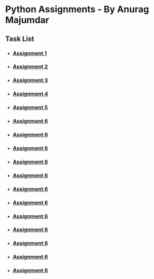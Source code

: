 # Python Assignments - By Anurag Majumdar

## Task List
* ### [Assignment 1](https://github.com/Anurag-Zel/Python_Projects/tree/main/assignment1) 

* ### [Assignment 2](https://github.com/Anurag-Zel/Python_Projects/tree/main/assignment2)

* ### [Assignment 3](https://github.com/Anurag-Zel/Python_Projects/tree/main/assignment3)

* ### [Assignment 4](https://github.com/Anurag-Zel/Python_Projects/tree/main/assignment4)

* ### [Assignment 5](https://github.com/Anurag-Zel/Python_Projects/tree/main/assignment5)

* ### [Assignment 6](https://github.com/Anurag-Zel/Python_Projects/tree/main/assignment6)

* ### [Assignment 6](https://github.com/Anurag-Zel/Python_Projects/tree/main/assignment7)

* ### [Assignment 6](https://github.com/Anurag-Zel/Python_Projects/tree/main/assignment8)

* ### [Assignment 6](https://github.com/Anurag-Zel/Python_Projects/tree/main/assignment9)

* ### [Assignment 6](https://github.com/Anurag-Zel/Python_Projects/tree/main/assignment10)

* ### [Assignment 6](https://github.com/Anurag-Zel/Python_Projects/tree/main/assignment11)

* ### [Assignment 6](https://github.com/Anurag-Zel/Python_Projects/tree/main/assignment12)

* ### [Assignment 6](https://github.com/Anurag-Zel/Python_Projects/tree/main/assignment13)

* ### [Assignment 6](https://github.com/Anurag-Zel/Python_Projects/tree/main/assignment14)

* ### [Assignment 6](https://github.com/Anurag-Zel/Python_Projects/tree/main/assignment15)

* ### [Assignment 6](https://github.com/Anurag-Zel/Python_Projects/tree/main/assignment16)

* ### [Assignment 6](https://github.com/Anurag-Zel/Python_Projects/tree/main/assignment17)
